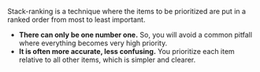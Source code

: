 
Stack-ranking is a technique where the items to be prioritized are put in a ranked order from most to least important.

- **There can only be one number one.** So, you will avoid a common pitfall where everything becomes very high priority.
- **It is often more accurate, less confusing.** You prioritize each item relative to all other items, which is simpler and clearer. 
